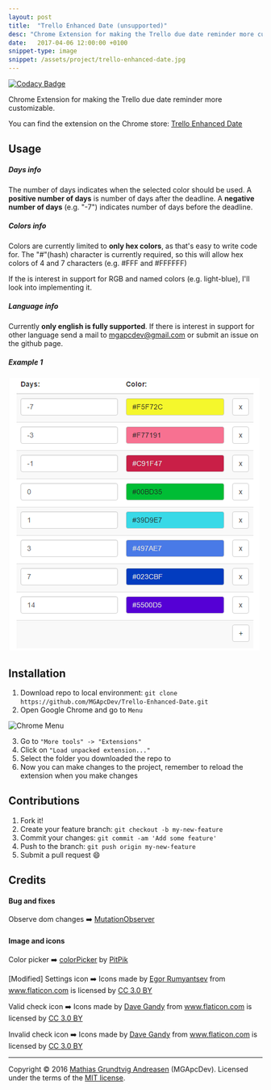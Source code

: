 ```yaml
---
layout: post
title:  "Trello Enhanced Date (unsupported)"
desc: "Chrome Extension for making the Trello due date reminder more customizable."
date:   2017-04-06 12:00:00 +0100
snippet-type: image
snippet: /assets/project/trello-enhanced-date.jpg
---
```


[![Codacy Badge](https://api.codacy.com/project/badge/grade/8e4aa286d21749aaae1edc72dd59f41f)](https://www.codacy.com/app/mgapcdev/Trello-Enhanced-Date)

Chrome Extension for making the Trello due date reminder more customizable.

You can find the extension on the Chrome store: [Trello Enhanced Date](https://chrome.google.com/webstore/detail/trello-enhanced-date/ekkepplnmefeilpjninfgmmbdadamadl)

## Usage
<h5>Days info</h5>
<p>The number of days indicates when the selected color should be used. A <b>positive number of days</b> is number of days after the deadline. A <b>negative number of days</b> (e.g. "-7") indicates number of days before the deadline.</p>
<h5>Colors info</h5>
<p>Colors are currently limited to <b>only hex colors</b>, as that's easy to write code for. The "#"(hash) character is currently required, so this will allow hex colors of 4 and 7 characters (e.g. #FFF and #FFFFFF)</p>
<p>If the is interest in support for RGB and named colors (e.g. light-blue), I'll look into implementing it.</p>
<h5>Language info</h5>
<p>Currently <b>only english is fully supported</b>. If there is interest in support for other language send a mail to <a href="mailto:mgapcdev@gmail.com" target="_top">mgapcdev@gmail.com</a> or submit an issue on the github page.</p>
<h5>Example 1</h5>
<img src="https://raw.githubusercontent.com/CoffeeIO/Trello-Enhanced-Date/master/examples/example1.PNG" class="img-responsive" alt="Responsive image">

## Installation

1. Download repo to local environment: `git clone https://github.com/MGApcDev/Trello-Enhanced-Date.git`
2. Open Google Chrome and go to `Menu`

![Chrome Menu](https://www.google.com/intl/en_us/homepage/images/dhp-step1-chrome-win.jpg)

3. Go to `"More tools" -> "Extensions"`
4. Click on `"Load unpacked extension..."`
5. Select the folder you downloaded the repo to
6. Now you can make changes to the project, remember to reload the extension when you make changes

## Contributions
1. Fork it!
2. Create your feature branch: `git checkout -b my-new-feature`
3. Commit your changes: `git commit -am 'Add some feature'`
4. Push to the branch: `git push origin my-new-feature`
5. Submit a pull request :smile:

## Credits

#### Bug and fixes

Observe dom changes :arrow_right: [MutationObserver](http://stackoverflow.com/a/11546242/2741279)

#### Image and icons
Color picker :arrow_right: [colorPicker](https://github.com/PitPik/colorPicker) by [PitPik](https://github.com/PitPik)

[Modified] Settings icon :arrow_right: Icons made by <a href="http://www.flaticon.com/authors/egor-rumyantsev" title="Egor Rumyantsev">Egor Rumyantsev</a> from <a href="http://www.flaticon.com" title="Flaticon">www.flaticon.com</a> is licensed by <a href="http://creativecommons.org/licenses/by/3.0/" title="Creative Commons BY 3.0" target="_blank">CC 3.0 BY</a>

Valid check icon :arrow_right: Icons made by <a href="http://www.flaticon.com/authors/dave-gandy" title="Dave Gandy">Dave Gandy</a> from <a href="http://www.flaticon.com" title="Flaticon">www.flaticon.com</a> is licensed by <a href="http://creativecommons.org/licenses/by/3.0/" title="Creative Commons BY 3.0" target="_blank">CC 3.0 BY</a>

Invalid check icon :arrow_right: Icons made by <a href="http://www.flaticon.com/authors/dave-gandy" title="Dave Gandy">Dave Gandy</a> from <a href="http://www.flaticon.com" title="Flaticon">www.flaticon.com</a> is licensed by <a href="http://creativecommons.org/licenses/by/3.0/" title="Creative Commons BY 3.0" target="_blank">CC 3.0 BY</a>

---
Copyright &copy; 2016 [Mathias Grundtvig Andreasen](https://github.com/MGApcDev) (MGApcDev). Licensed under the terms of the [MIT license](LICENSE.md).
